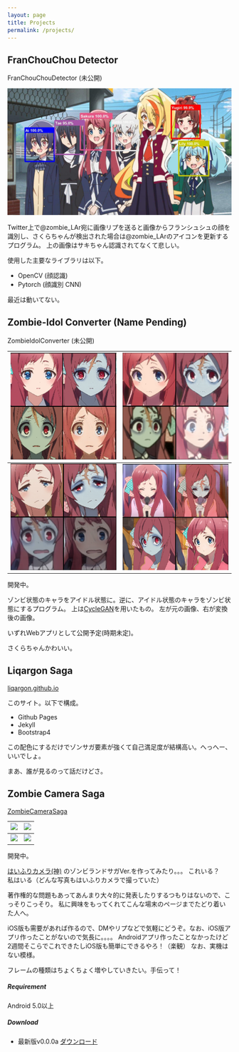```yaml
---
layout: page
title: Projects
permalink: /projects/
---
```


## FranChouChou Detector

<a class="h5 text-zombie-y"><i class="fab fa-github mx-1"></i>FranChouChouDetector (未公開)</a>

![](/images/fccd1.jpg)

Twitter上で@zombie_LAr宛に画像リプを送ると画像からフランシュシュの顔を識別し、さくらちゃんが検出された場合は@zombie_LArのアイコンを更新するプログラム。
上の画像はサキちゃん認識されてなくて悲しい。

使用した主要なライブラリは以下。
- OpenCV (顔認識)
- Pytorch (顔識別 CNN)

最近は動いてない。

## Zombie-Idol Converter (Name Pending)

<a class="h5 text-zombie-y"><i class="fab fa-github mx-1"></i>ZombieIdolConverter (未公開)</a>

|![](/images/zic1.png)|![](/images/zic2.png)|
|---|---|
|![](/images/zic3.png)|![](/images/zic4.png)|

開発中。

ゾンビ状態のキャラをアイドル状態に。逆に、アイドル状態のキャラをゾンビ状態にするプログラム。
上は[CycleGAN](https://arxiv.org/abs/1703.10593)を用いたもの。
左が元の画像、右が変換後の画像。

いずれWebアプリとして公開予定(時期未定)。

さくらちゃんかわいい。

## Liqargon Saga

<a class="h5 text-zombie-y" href="https://github.com/liqargon/liqargon.github.io"><i class="fab fa-github mx-1"></i>liqargon.github.io</a>

このサイト。以下で構成。

- Github Pages
- Jekyll
- Bootstrap4

この配色にするだけでゾンサガ要素が強くて自己満足度が結構高い。へっへー、いいでしょ。

まあ、誰が見るのって話だけどさ。

## Zombie Camera Saga

<a class="h5 text-zombie-y" href="https://github.com/liqargon/ZombieCameraSaga"><i class="fab fa-github mx-1"></i>ZombieCameraSaga</a>

|![](/images/zcs1.png)|![](/images/zcs2.png)|
|---|---|
|![](/images/zcs3.png)|![](/images/zcs4.png)|

開発中。

[はいふりカメラ(神)](https://play.google.com/store/apps/details?id=com.haifuriapp)
のゾンビランドサガVer.を作ってみたり。。。
これいる？　私はいる（どんな写真もはいふりカメラで撮っていた）

著作権的な問題もあってあんまり大々的に発表したりするつもりはないので、こっそりこっそり。
私に興味をもってくれてこんな場末のページまでたどり着いた人へ。

iOS版も需要があれば作るので、DMやリプなどで気軽にどうぞ。なお、iOS版アプリ作ったことがないので気長に。。。。
Androidアプリ作ったことなかったけど2週間そこらでこれできたしiOS版も簡単にできるやろ！（楽観）
なお、実機はない模様。

フレームの種類はちょくちょく増やしていきたい。手伝って！

##### Requirement

Android 5.0以上

##### Download

- 最新版v0.0.0a [ダウンロード](https://github.com/liqargon/ZombieCameraSaga/releases/download/v0.0.0a/ZombieCameraSaga_v0_0_0a.apk)

